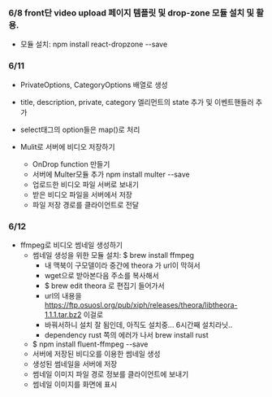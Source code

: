 ### 6/8 front단 video upload 페이지 템플릿 및 drop-zone 모듈 설치 및 활용.
- 모듈 설치: npm install react-dropzone --save

### 6/11 
- PrivateOptions, CategoryOptions 배열로 생성
- title, description, private, category 엘리먼트의 state 추가 및 이벤트핸들러 추가
- select태그의 option들은 map()로 처리

- Mulit로 서버에 비디오 저장하기
  - OnDrop function 만들기
  - 서버에 Multer모듈 추가 npm install multer --save 
  - 업로드한 비디오 파일 서버로 보내기
  - 받은 비디오 파일을 서버에서 저장
  - 파일 저장 경로를 클라이언트로 전달

### 6/12
- ffmpeg로 비디오 썸네일 생성하기
  - 썸네일 생성을 위한 모듈 설치: $ brew install ffmpeg
    - 내 맥북이 구모델이라 중간에 theora 가 url이 막혀서
    - wget으로 받아본다음 주소를 복사해서
    - $ brew edit theora 로 편집기 들어가서
    - url의 내용을 https://ftp.osuosl.org/pub/xiph/releases/theora/libtheora-1.1.1.tar.bz2 이걸로
    - 바꿔서하니 설치 잘 됨인데, 아직도 설치중... 6시간째 설치라닛..
    - dependency rust 쪽의 에러가 나서 brew install rust
  - $ npm install fluent-ffmpeg --save
  - 서버에 저장된 비디오를 이용한 썸네일 생성
  - 생성된 썸네일을 서버에 저장
  - 썸네일 이미지 파일 경로 정보를 클라이언트에 보내기
  - 썸네일 이미지를 화면에 표시